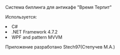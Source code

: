 Система биллинга для антикафе "Время Терпит"

Используется:
<li> C#
<li> .NET Framework 4.7.2
<li> WPF and pattern MVVM

Приложение разработано Stech97(Степучев М.А.)
